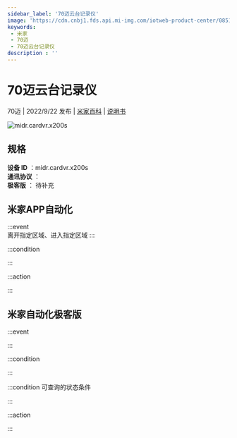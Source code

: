 ```yaml
---
sidebar_label: '70迈云台记录仪'
image: 'https://cdn.cnbj1.fds.api.mi-img.com/iotweb-product-center/0851866fdc0ae357e0f46d4777acc2ae_1658300747346.png?GalaxyAccessKeyId=AKVGLQWBOVIRQ3XLEW&Expires=9223372036854775807&Signature=05+IYDc8bd1vm0qVqbLI414GPHM='
keywords: 
 - 米家
 - 70迈
 - 70迈云台记录仪
description : ''
---
```

# 70迈云台记录仪

70迈 | 2022/9/22 发布 | [米家百科](https://home.mi.com/webapp/content/baike/product/index.html?model=midr.cardvr.x200s) | [说明书](https://home.mi.com/views/introduction.html?model=midr.cardvr.x200s&region=cn)

![midr.cardvr.x200s](https://cdn.cnbj1.fds.api.mi-img.com/iotweb-product-center/0851866fdc0ae357e0f46d4777acc2ae_1658300747346.png?GalaxyAccessKeyId=AKVGLQWBOVIRQ3XLEW&Expires=9223372036854775807&Signature=05+IYDc8bd1vm0qVqbLI414GPHM=)

## 规格  
> 
**设备 ID** ：midr.cardvr.x200s  
**通讯协议** ：  
**极客版**  ： 待补充 


## 米家APP自动化  

:::event  
离开指定区域、进入指定区域
:::

:::condition  

:::

:::action   

:::

## 米家自动化极客版  

:::event  

:::

:::condition  

:::

:::condition 可查询的状态条件  

:::

:::action  

:::

        
